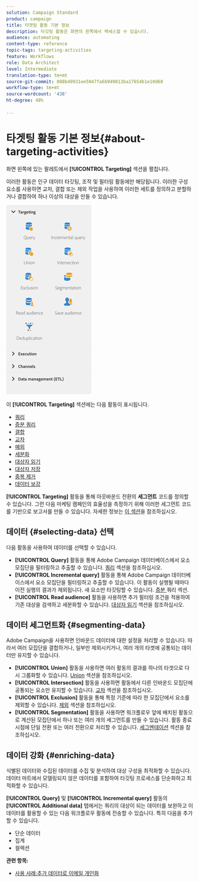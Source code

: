 ```yaml
---
solution: Campaign Standard
product: campaign
title: 타겟팅 활동 기본 정보
description: 타깃팅 활동은 화면의 왼쪽에서 액세스할 수 있습니다.
audience: automating
content-type: reference
topic-tags: targeting-activities
feature: Workflows
role: Data Architect
level: Intermediate
translation-type: tm+mt
source-git-commit: 088b49931ee5047fa6b949813ba17654b1e10d60
workflow-type: tm+mt
source-wordcount: '438'
ht-degree: 48%

---
```



# 타겟팅 활동 기본 정보{#about-targeting-activities}

화면 왼쪽에 있는 팔레트에서 **[!UICONTROL Targeting]** 섹션을 펼칩니다.

이러한 활동은 인구 데이터 타깃팅, 조작 및 필터링 활동에만 해당됩니다. 이러한 구성 요소를 사용하면 교차, 결합 또는 제외 작업을 사용하여 이러한 세트를 정의하고 분할하거나 결합하여 하나 이상의 대상을 만들 수 있습니다.

![](assets/wkf_targeting_activities.png)

이 **[!UICONTROL Targeting]** 섹션에는 다음 활동이 표시됩니다.

* [쿼리](../../automating/using/query.md)
* [증분 쿼리](../../automating/using/incremental-query.md)
* [결합](../../automating/using/union.md)
* [교차](../../automating/using/intersection.md)
* [예외](../../automating/using/exclusion.md)
* [세분화](../../automating/using/segmentation.md)
* [대상자 읽기](../../automating/using/read-audience.md)
* [대상자 저장](../../automating/using/save-audience.md)
* [중복 제거](../../automating/using/deduplication.md)
* [데이터 보강](../../automating/using/enrichment.md)

**[!UICONTROL Targeting]** 활동을 통해 아웃바운드 전환의  **세그먼트** 코드를 정의할 수 있습니다. 그런 다음 마케팅 캠페인의 효율성을 측정하기 위해 이러한 세그먼트 코드를 기반으로 보고서를 만들 수 있습니다. 자세한 정보는 [이 섹션](../../reporting/using/creating-a-report-workflow-segment.md)을 참조하십시오.

## 데이터 {#selecting-data} 선택

다음 활동을 사용하여 데이터를 선택할 수 있습니다.

* **[!UICONTROL Query]** 활동을 통해 Adobe Campaign 데이터베이스에서 요소 모집단을 필터링하고 추출할 수 있습니다. [쿼리](../../automating/using/query.md) 섹션을 참조하십시오.
* **[!UICONTROL Incremental query]** 활동을 통해 Adobe Campaign 데이터베이스에서 요소 모집단을 필터링하고 추출할 수 있습니다. 이 활동이 실행될 때마다 이전 실행의 결과가 제외됩니다. 새 요소만 타깃팅할 수 있습니다. [증분 ](../../automating/using/incremental-query.md) 쿼리 섹션.
* **[!UICONTROL Read audience]** 활동을 사용하면 추가 필터링 조건을 적용하여 기존 대상을 검색하고 세분화할 수 있습니다. [대상자 읽기](../../automating/using/read-audience.md) 섹션을 참조하십시오.

## 데이터 세그먼트화 {#segmenting-data}

Adobe Campaign을 사용하면 인바운드 데이터에 대한 설정을 처리할 수 있습니다. 따라서 여러 모집단을 결합하거나, 일부만 제외시키거나, 여러 개의 타겟에 공통되는 데이터만 유지할 수 있습니다.

* **[!UICONTROL Union]** 활동을 사용하면 여러 활동의 결과를 하나의 타겟으로 다시 그룹화할 수 있습니다. [Union](../../automating/using/union.md) 섹션을 참조하십시오.
* **[!UICONTROL Intersection]** 활동을 사용하면 활동에서 다른 인바운드 모집단에 공통되는 요소만 유지할 수 있습니다. [교차](../../automating/using/intersection.md) 섹션을 참조하십시오.
* **[!UICONTROL Exclusion]** 활동을 통해 특정 기준에 따라 한 모집단에서 요소를 제외할 수 있습니다. [제외](../../automating/using/exclusion.md) 섹션을 참조하십시오.
* **[!UICONTROL Segmentation]** 활동을 사용하면 워크플로우 앞에 배치된 활동으로 계산된 모집단에서 하나 또는 여러 개의 세그먼트를 만들 수 있습니다. 활동 종료 시점에 단일 전환 또는 여러 전환으로 처리할 수 있습니다. [세그멘테이션](../../automating/using/segmentation.md) 섹션을 참조하십시오.

## 데이터 강화 {#enriching-data}

식별된 데이터와 수집된 데이터를 수집 및 분석하여 대상 구성을 최적화할 수 있습니다. 데이터 마트에서 모델링되지 않은 데이터를 포함하여 타깃팅 프로세스를 단순화하고 최적화할 수 있습니다.

**[!UICONTROL Query]** 및 **[!UICONTROL Incremental query]** 활동의 **[!UICONTROL Additional data]** 탭에서는 쿼리의 대상이 되는 데이터를 보완하고 이 데이터를 활용할 수 있는 다음 워크플로우 활동에 전송할 수 있습니다. 특히 다음을 추가할 수 있습니다.

* 단순 데이터
* 집계
* 컬렉션

**관련 항목:**

* [사용 사례:추가 데이터로 이메일 개인화](../../automating/using/personalizing-email-with-additional-data.md)
